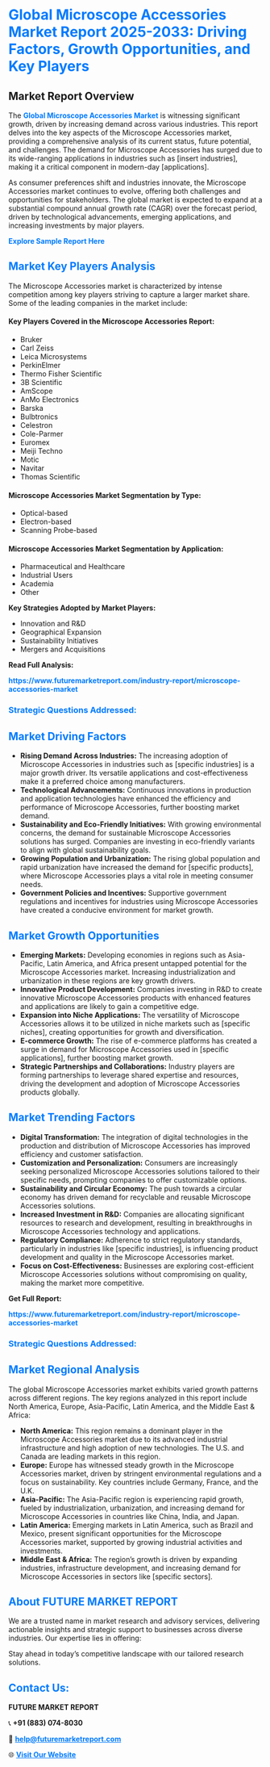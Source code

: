 <h1 style="color: #007BFF;">Global Microscope Accessories Market Report 2025-2033: Driving Factors, Growth Opportunities, and Key Players</h1>

<section id="overview">
<h2>Market Report Overview</h2>
<p>The <a href="https://www.futuremarketreport.com/industry-report/microscope-accessories-market" style="color: #007BFF; text-decoration: none;"><strong>Global Microscope Accessories Market</strong></a> is witnessing significant growth, driven by increasing demand across various industries. This report delves into the key aspects of the Microscope Accessories market, providing a comprehensive analysis of its current status, future potential, and challenges. The demand for Microscope Accessories has surged due to its wide-ranging applications in industries such as [insert industries], making it a critical component in modern-day [applications].</p>
<p>As consumer preferences shift and industries innovate, the Microscope Accessories market continues to evolve, offering both challenges and opportunities for stakeholders. The global market is expected to expand at a substantial compound annual growth rate (CAGR) over the forecast period, driven by technological advancements, emerging applications, and increasing investments by major players.</p>
</section>

<section id="overview">
<p><a href="https://www.futuremarketreport.com/request-sample/reportId=51752" style="color: #007BFF; text-decoration: none;"><strong>Explore Sample Report Here</strong></a></p>
</section>

<section id="key-players">
<h2 style="color: #007BFF;">Market Key Players Analysis</h2>
<p>The Microscope Accessories market is characterized by intense competition among key players striving to capture a larger market share. Some of the leading companies in the market include:</p>
<h4>Key Players Covered in the Microscope Accessories Report:</h4>
<ul><li>Bruker</li><li>Carl Zeiss</li><li>Leica Microsystems</li><li>PerkinElmer</li><li>Thermo Fisher Scientific</li><li>3B Scientific</li><li>AmScope</li><li>AnMo Electronics</li><li>Barska</li><li>Bulbtronics</li><li>Celestron</li><li>Cole-Parmer</li><li>Euromex</li><li>Meiji Techno</li><li>Motic</li><li>Navitar</li><li>Thomas Scientific</li></ul>
<h4>Microscope Accessories Market Segmentation by Type:</h4>
<ul><li>Optical-based</li><li>Electron-based</li><li>Scanning Probe-based</li></ul>

<h4>Microscope Accessories Market Segmentation by Application:</h4>
<ul><li>Pharmaceutical and Healthcare</li><li>Industrial Users</li><li>Academia</li><li>Other</li></ul>
<p><strong>Key Strategies Adopted by Market Players:</strong></p>
<ul>
<li>Innovation and R&D</li>
<li>Geographical Expansion</li>
<li>Sustainability Initiatives</li>
<li>Mergers and Acquisitions</li>
</ul>
</section>

<section>
<p><strong>Read Full Analysis: </strong></p><a href="https://www.futuremarketreport.com/industry-report/microscope-accessories-market" style="color: #007BFF; text-decoration: none;"><strong>https://www.futuremarketreport.com/industry-report/microscope-accessories-market</strong></a>
<h3 style="color: #007BFF;">Strategic Questions Addressed:</h3>
</section>

<section id="driving-factors">
<h2 style="color: #007BFF;">Market Driving Factors</h2>
<ul>
<li><strong>Rising Demand Across Industries:</strong> The increasing adoption of Microscope Accessories in industries such as [specific industries] is a major growth driver. Its versatile applications and cost-effectiveness make it a preferred choice among manufacturers.</li>
<li><strong>Technological Advancements:</strong> Continuous innovations in production and application technologies have enhanced the efficiency and performance of Microscope Accessories, further boosting market demand.</li>
<li><strong>Sustainability and Eco-Friendly Initiatives:</strong> With growing environmental concerns, the demand for sustainable Microscope Accessories solutions has surged. Companies are investing in eco-friendly variants to align with global sustainability goals.</li>
<li><strong>Growing Population and Urbanization:</strong> The rising global population and rapid urbanization have increased the demand for [specific products], where Microscope Accessories plays a vital role in meeting consumer needs.</li>
<li><strong>Government Policies and Incentives:</strong> Supportive government regulations and incentives for industries using Microscope Accessories have created a conducive environment for market growth.</li>
</ul>
</section>

<section id="growth-opportunities">
<h2 style="color: #007BFF;">Market Growth Opportunities</h2>
<ul>
<li><strong>Emerging Markets:</strong> Developing economies in regions such as Asia-Pacific, Latin America, and Africa present untapped potential for the Microscope Accessories market. Increasing industrialization and urbanization in these regions are key growth drivers.</li>
<li><strong>Innovative Product Development:</strong> Companies investing in R&D to create innovative Microscope Accessories products with enhanced features and applications are likely to gain a competitive edge.</li>
<li><strong>Expansion into Niche Applications:</strong> The versatility of Microscope Accessories allows it to be utilized in niche markets such as [specific niches], creating opportunities for growth and diversification.</li>
<li><strong>E-commerce Growth:</strong> The rise of e-commerce platforms has created a surge in demand for Microscope Accessories used in [specific applications], further boosting market growth.</li>
<li><strong>Strategic Partnerships and Collaborations:</strong> Industry players are forming partnerships to leverage shared expertise and resources, driving the development and adoption of Microscope Accessories products globally.</li>
</ul>
</section>

<section id="trending-factors">
<h2 style="color: #007BFF;">Market Trending Factors</h2>
<ul>
<li><strong>Digital Transformation:</strong> The integration of digital technologies in the production and distribution of Microscope Accessories has improved efficiency and customer satisfaction.</li>
<li><strong>Customization and Personalization:</strong> Consumers are increasingly seeking personalized Microscope Accessories solutions tailored to their specific needs, prompting companies to offer customizable options.</li>
<li><strong>Sustainability and Circular Economy:</strong> The push towards a circular economy has driven demand for recyclable and reusable Microscope Accessories solutions.</li>
<li><strong>Increased Investment in R&D:</strong> Companies are allocating significant resources to research and development, resulting in breakthroughs in Microscope Accessories technology and applications.</li>
<li><strong>Regulatory Compliance:</strong> Adherence to strict regulatory standards, particularly in industries like [specific industries], is influencing product development and quality in the Microscope Accessories market.</li>
<li><strong>Focus on Cost-Effectiveness:</strong> Businesses are exploring cost-efficient Microscope Accessories solutions without compromising on quality, making the market more competitive.</li>
</ul>
</section>

<section>
<p><strong>Get Full Report: </strong></p><a href="https://www.futuremarketreport.com/industry-report/microscope-accessories-market" style="color: #007BFF; text-decoration: none;"><strong>https://www.futuremarketreport.com/industry-report/microscope-accessories-market</strong></a>
<h3 style="color: #007BFF;">Strategic Questions Addressed:</h3>
</section>


<section id="regional-analysis">
<h2 style="color: #007BFF;">Market Regional Analysis</h2>
<p>The global Microscope Accessories market exhibits varied growth patterns across different regions. The key regions analyzed in this report include North America, Europe, Asia-Pacific, Latin America, and the Middle East & Africa:</p>
<ul>
<li><strong>North America:</strong> This region remains a dominant player in the Microscope Accessories market due to its advanced industrial infrastructure and high adoption of new technologies. The U.S. and Canada are leading markets in this region.</li>
<li><strong>Europe:</strong> Europe has witnessed steady growth in the Microscope Accessories market, driven by stringent environmental regulations and a focus on sustainability. Key countries include Germany, France, and the U.K.</li>
<li><strong>Asia-Pacific:</strong> The Asia-Pacific region is experiencing rapid growth, fueled by industrialization, urbanization, and increasing demand for Microscope Accessories in countries like China, India, and Japan.</li>
<li><strong>Latin America:</strong> Emerging markets in Latin America, such as Brazil and Mexico, present significant opportunities for the Microscope Accessories market, supported by growing industrial activities and investments.</li>
<li><strong>Middle East & Africa:</strong> The region’s growth is driven by expanding industries, infrastructure development, and increasing demand for Microscope Accessories in sectors like [specific sectors].</li>
</ul>
</section>

<footer>
<h2 style="color: #007BFF;">About FUTURE MARKET REPORT</h2>
<p>We are a trusted name in market research and advisory services, delivering actionable insights and strategic support to businesses across diverse industries. Our expertise lies in offering:</p>

<p>Stay ahead in today’s competitive landscape with our tailored research solutions.</p>

<h2 style="color: #007BFF;">Contact Us:</h2>
<p><strong>FUTURE MARKET REPORT</strong></p>
<p>📞 <strong>+91 (883) 074-8030</strong></p>
<p>📧 <strong><a href="mailto:help@futuremarketreport.com" style="color: #007BFF;">help@futuremarketreport.com</a></strong></p>
<p>🌐 <strong><a href="https://www.futuremarketreport.com/" style="color: #007BFF;">Visit Our Website</a></strong></p>
</footer>